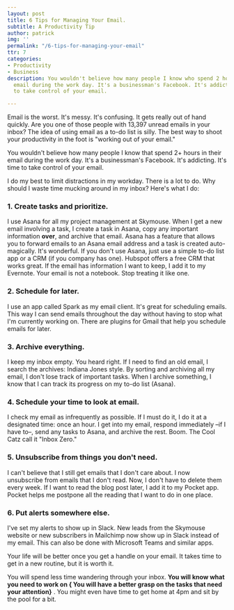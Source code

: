```yaml
---
layout: post
title: 6 Tips for Managing Your Email.
subtitle: A Productivity Tip
author: patrick
img: ''
permalink: "/6-tips-for-managing-your-email"
ttr: 7
categories:
- Productivity
- Business
description: You wouldn't believe how many people I know who spend 2 hours+ in their
  email during the work day. It's a businessman's Facebook. It's addicting. It's time
  to take control of your email.

---
```

Email is the worst. It's messy. It's confusing. It gets really out of hand quickly. Are you one of those people with 13,397 unread emails in your inbox? The idea of using email as a to-do list is silly. The best way to shoot your productivity in the foot is "working out of your email."

You wouldn't believe how many people I know that spend 2+ hours in their email during the work day. It's a businessman's Facebook. It's addicting. It's time to take control of your email.

I do my best to limit distractions in my workday. There is a lot to do. Why should I waste time mucking around in my inbox? Here's what I do:

### 1. Create tasks and prioritize.

I use Asana for all my project management at Skymouse. When I get a new email involving a task, I create a task in Asana, copy any important information **over**, and archive that email. Asana has a feature that allows you to forward emails to an Asana email address and a task is created auto-magically. It's wonderful. If you don't use Asana, just use a simple to-do list app or a CRM (if you company has one). Hubspot offers a free CRM that works great. If the email has information I want to keep, I add it to my Evernote. Your email is not a notebook. Stop treating it like one.

### 2. Schedule for later.

I use an app called Spark as my email client. It's great for scheduling emails. This way I can send emails throughout the day without having to stop what I'm  currently working on. There are plugins for Gmail that help you schedule emails for later.

### 3. Archive everything.

I keep my inbox empty. You heard right. If I need to find an old email, I search the archives: Indiana Jones style. By sorting and archiving all my email, I don't lose track of important tasks. When I archive something, I know that I can track its progress on my to-do list (Asana).

### 4. Schedule your time to look at email.

I check my email as infrequently as possible. If I must do it, I do it at a designated time: once an hour. I get into my email, respond immediately –if I have to–, send any tasks to Asana, and archive the rest. Boom. The Cool Catz call it "Inbox Zero."

### 5. Unsubscribe from things you don't need.

I can't believe that I still get emails that I don't care about. I now unsubscribe from emails that I don't read. Now, I don't have to delete them every week. If I want to read the blog post later, I add it to my Pocket app. Pocket helps me postpone all the reading that I want to do in one place.

### 6. Put alerts somewhere else.

I've set my alerts to show up in Slack. New leads from the Skymouse website or new subscribers in Mailchimp now show up in Slack instead of my email.  This can also be done with Microsoft Teams and similar apps.

Your life will be better once you get a handle on your email. It takes time to get in a new routine, but it is worth it.

You will spend less time wandering through your inbox. **You will know what you need to work on { You will have a better grasp on the tasks that need your attention}** . You might even have time to get home at 4pm and sit by the pool for a bit.